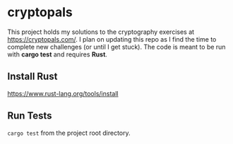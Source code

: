 # cryptopals

This project holds my solutions to the cryptography exercises at https://cryptopals.com/. I plan on updating this repo as I find the time to complete new challenges (or until I get stuck). The code is meant to be run with **cargo test** and requires **Rust**.

## Install Rust
https://www.rust-lang.org/tools/install

## Run Tests
`cargo test` from the project root directory.
